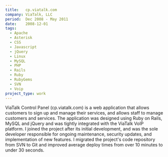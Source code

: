 ```yaml
---
title:   cp.viatalk.com
company: ViaTalk, LLC
period:  Dec 2008 - May 2011
date:    2008-12-01
tags:
  - Apache
  - Asterisk
  - CSS
  - Javascript
  - jQuery
  - Linux
  - MySQL
  - PHP
  - Rails
  - Ruby
  - RubyGems
  - SVN
  - Voip
project_type: work
---
```


ViaTalk Control Panel (cp.viatalk.com) is a web application that allows
customers to sign up and manage their services, and allows staff to manage
customers and services. The application was designed using Ruby on Rails,
MySQL and jQuery and was tightly integrated with the ViaTalk VoIP platform. I
joined the project after its initial development, and was the sole developer
responsible for ongoing maintenance, security updates, and implementation of
new features. I migrated the project's code repository from SVN to Git and
improved average deploy times from over 10 minutes to under 30 seconds.

<!--
**Biggest Challenge:** I really didn't know Ruby or Rails when I took over
this project. Fixing serious bugs and trying to add new features can be
difficult when you're learning a language and a framework.

**Biggest Triumph:** Speed improvements across the board from deployment
speeds to call record retrieval to playing voicemail.
-->
